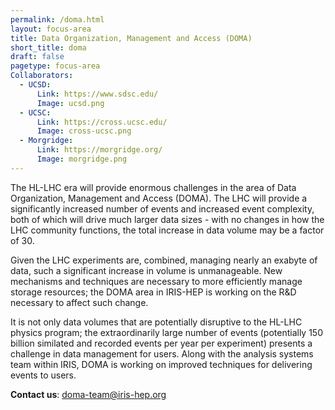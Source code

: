 ```yaml
---
permalink: /doma.html
layout: focus-area
title: Data Organization, Management and Access (DOMA)
short_title: doma
draft: false
pagetype: focus-area
Collaborators:
  - UCSD:
      Link: https://www.sdsc.edu/
      Image: ucsd.png
  - UCSC:
      Link: https://cross.ucsc.edu/
      Image: cross-ucsc.png
  - Morgridge:
      Link: https://morgridge.org/
      Image: morgridge.png
---
```


  The HL-LHC era will provide enormous challenges in the area of Data Organization,
  Management and Access (DOMA).  The LHC will provide a significantly increased number
  of events and increased event complexity, both of which will drive much larger
  data sizes - with no changes in how the LHC community functions, the total increase
  in data volume may be a factor of 30.

  Given the LHC experiments are, combined, managing nearly an exabyte of data, such a
  significant increase in volume is unmanageable.  New mechanisms and techniques are
  necessary to more efficiently manage storage resources; the DOMA area in IRIS-HEP
  is working on the R&D necessary to affect such change.

  It is not only data volumes that are potentially disruptive to the HL-LHC physics
  program; the extraordinarily large number of events (potentially 150 billion
  similated and recorded events per year per experiment) presents a challenge in
  data management for users.  Along with the analysis systems team within IRIS,
  DOMA is working on improved techniques for delivering events to users.

  **Contact us**: [doma-team@iris-hep.org](mailto:doma-team@iris-hep.org)


